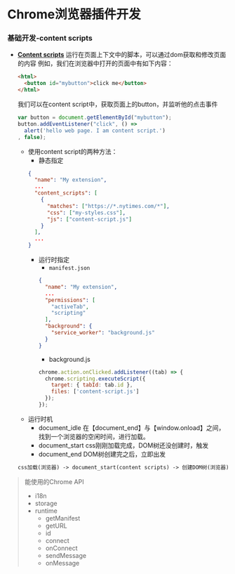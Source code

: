 # Chrome浏览器插件开发

### 基础开发-content scripts

  * **[Content scripts](https://developer.chrome.com/docs/extensions/mv3/content_scripts/)**
    运行在页面上下文中的脚本，可以通过dom获取和修改页面的内容
    例如，我们在浏览器中打开的页面中有如下内容：
    ```html
    <html>
      <button id="mybutton">click me</button>
    </html>
    ```
    我们可以在content script中，获取页面上的button，并监听他的点击事件
    ```js
    var button = document.getElementById("mybutton");
    button.addEventListener("click", () =>
      alert('hello web page. I am content script.')
    , false);
    ```
    * 使用content script的两种方法：
      * 静态指定
      ```json
      {
        "name": "My extension",
        ...
        "content_scripts": [
          {
            "matches": ["https://*.nytimes.com/*"],
            "css": ["my-styles.css"],
            "js": ["content-script.js"]
          }
        ],
        ...
      }
      ```
      * 运行时指定
        * `manifest.json`
        ```json
        {
          "name": "My extension",
          ...
          "permissions": [
            "activeTab",
            "scripting"
          ],
          "background": {
            "service_worker": "background.js"
          }
        }
        ```
        * background.js
        ```js
        chrome.action.onClicked.addListener((tab) => {
          chrome.scripting.executeScript({
            target: { tabId: tab.id },
            files: ['content-script.js']
          });
        });
        ```
    * 运行时机
      * document_idle
      在【document_end】与【window.onload】之间，找到一个浏览器的空闲时间，进行加载。
      * document_start
      css刚刚加载完成，DOM树还没创建时，触发
      * document_end
      DOM树创建完之后，立即出发
    ```txt
    css加载(浏览器) -> document_start(content scripts) -> 创建DOM树(浏览器) -> document_end(content scripts) -> document_idle(contetn scripts) -> window.onload(浏览器)
    ```  

> 能使用的Chrome API
>  * i18n
>  * storage
>  * runtime
>    * getManifest
>    * getURL
>    * id
>    * connect
>    * onConnect
>    * sendMessage
>    * onMessage